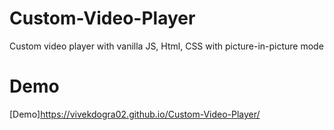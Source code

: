 # Custom-Video-Player
Custom video player with vanilla JS, Html, CSS with picture-in-picture mode

# Demo
[Demo]https://vivekdogra02.github.io/Custom-Video-Player/
